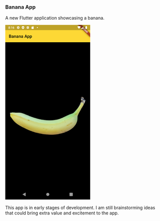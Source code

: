 ### Banana App

A new Flutter application showcasing a banana.

<img src="https://github.com/jefftoppings/banana-app/blob/master/screenshots/Screenshot_1581733011.png" alt="" height="555" width="270"/>

This app is in early stages of development. I am still brainstorming ideas that could bring extra value and excitement to the app.
